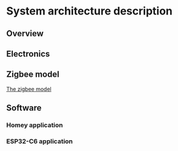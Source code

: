 # System architecture description
## Overview
## Electronics
## Zigbee model
[The zigbee model](zigbee.md)
## Software
### Homey application
### ESP32-C6 application

